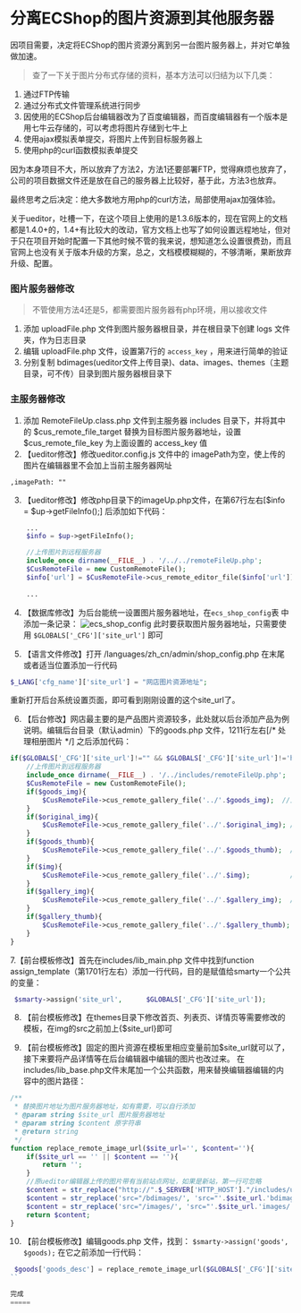 # 分离ECShop的图片资源到其他服务器

因项目需要，决定将ECShop的图片资源分离到另一台图片服务器上，并对它单独做加速。

> 查了一下关于图片分布式存储的资料，基本方法可以归结为以下几类：

1. 通过FTP传输
2. 通过分布式文件管理系统进行同步
3. 因使用的ECShop后台编辑器改为了百度编辑器，而百度编辑器有一个版本是用七牛云存储的，可以考虑将图片存储到七牛上
4. 使用ajax模拟表单提交，将图片上传到目标服务器上
5. 使用php的curl函数模拟表单提交

因为本身项目不大，所以放弃了方法2，方法1还要部署FTP，觉得麻烦也放弃了，公司的项目数据文件还是放在自己的服务器上比较好，基于此，方法3也放弃。

最终思考之后决定：绝大多数地方用php的curl方法，局部使用ajax加强体验。

关于ueditor，吐槽一下，在这个项目上使用的是1.3.6版本的，现在官网上的文档都是1.4.0+的，1.4+有比较大的改动，官方文档上也写了如何设置远程地址，但对于只在项目开始时配置一下其他时候不管的我来说，想知道怎么设置很费劲，而且官网上也没有关于版本升级的方案，总之，文档模模糊糊的，不够清晰，果断放弃升级、配置。

### 图片服务器修改

> 不管使用方法4还是5，都需要图片服务器有php环境，用以接收文件

1. 添加 uploadFile.php 文件到图片服务器根目录，并在根目录下创建 logs 文件夹，作为日志目录
2. 编辑 uploadFile.php 文件，设置第7行的 `access_key` ，用来进行简单的验证
3. 分别复制 bdimages(ueditor文件上传目录)、data、images、themes（主题目录，可不传）目录到图片服务器根目录下
 
### 主服务器修改

1. 添加 RemoteFileUp.class.php 文件到主服务器 includes 目录下，并将其中的 $cus_remote_file_target 替换为目标图片服务器地址，设置 $cus_remote_file_key 为上面设置的 access_key 值
2. 【ueditor修改】修改ueditor.config.js 文件中的 imagePath为空，使上传的图片在编辑器里不会加上当前主服务器网址

`,imagePath: ""` 

3. 【ueditor修改】修改php目录下的imageUp.php文件，在第67行左右[$info = $up->getFileInfo();] 后添加如下代码：
 
```php
    ...
    $info = $up->getFileInfo();

    //上传图片到远程服务器
    include_once dirname(__FILE__) . '/../../remoteFileUp.php';
    $CusRemoteFile = new CustomRemoteFile();
    $info['url'] = $CusRemoteFile->cus_remote_editor_file($info['url']);
    
    ...
```

4. 【数据库修改】为后台能统一设置图片服务器地址，在`ecs_shop_config`表 中添加一条记录：
![ecs_shop_config](https://dn-shimo-image.qbox.me/kCLL9RAPweQB0xkL.png!thumbnail "ecs_shop_config")
此时要获取图片服务器地址，只需要使用 `$GLOBALS['_CFG']['site_url']` 即可

5. 【语言文件修改】打开 /languages/zh_cn/admin/shop_config.php 在末尾或者适当位置添加一行代码
```php
$_LANG['cfg_name']['site_url'] = "网店图片资源地址";
```
重新打开后台系统设置页面，即可看到刚刚设置的这个site_url了。

6. 【后台修改】网店最主要的是产品图片资源较多，此处就以后台添加产品为例说明。编辑后台目录（默认admin）下的goods.php 文件，1211行左右[/* 处理相册图片 */] 之后添加代码：

```php
if($GLOBALS['_CFG']['site_url']!="" && $GLOBALS['_CFG']['site_url']!='http://'.$_SERVER['HTTP_HOST'].'/'){
    //上传图片到远程服务器
    include_once dirname(__FILE__) . '/../includes/remoteFileUp.php';
    $CusRemoteFile = new CustomRemoteFile();
    if($goods_img){
        $CusRemoteFile->cus_remote_gallery_file('../'.$goods_img);  //上传商品图
    }
    if($original_img){
        $CusRemoteFile->cus_remote_gallery_file('../'.$original_img); //上传商品原图
    }
    if($goods_thumb){
        $CusRemoteFile->cus_remote_gallery_file('../'.$goods_thumb);  //上传商品缩略图
    }
    if($img){
        $CusRemoteFile->cus_remote_gallery_file('../'.$img);          //上传商品相册图
    }
    if($gallery_img){
        $CusRemoteFile->cus_remote_gallery_file('../'.$gallery_img);  //上传商品相册图
    }
    if($gallery_thumb){
        $CusRemoteFile->cus_remote_gallery_file('../'.$gallery_thumb); //上传商品相册缩略图
    }
}
```
7.【前台模板修改】首先在includes/lib_main.php 文件中找到function assign_template（第1701行左右）添加一行代码，目的是赋值给smarty一个公共的变量：
```php
 $smarty->assign('site_url',      $GLOBALS['_CFG']['site_url']);
```
8. 【前台模板修改】在themes目录下修改首页、列表页、详情页等需要修改的模板，在img的src之前加上{$site_url}即可

9. 【前台模板修改】固定的图片资源在模板里相应变量前加$site_url就可以了，接下来要将产品详情等在后台编辑器中编辑的图片也改过来。
在includes/lib_base.php文件末尾加一个公共函数，用来替换编辑器编辑的内容中的图片路径：
```php
/**
 * 替换图片地址为图片服务器地址，如有需要，可以自行添加
 * @param string $site_url 图片服务器地址
 * @param string $content 原字符串
 * @return string
 */
function replace_remote_image_url($site_url='', $content=''){
    if($site_url == '' || $content == ''){
        return '';
    }
    //原ueditor编辑器上传的图片带有当前站点网址，如果是新站，第一行可忽略
    $content = str_replace("http://".$_SERVER['HTTP_HOST']."/includes/ueditor/php/../../../", '/', $content);
    $content = str_replace('src="/bdimages/', 'src="'.$site_url.'bdimages/', $content);
    $content = str_replace('src="/images/', 'src="'.$site_url.'images/', $content);
    return $content;
}
```
10. 【前台模板修改】编辑goods.php 文件，找到：
`$smarty->assign('goods',              $goods);`
在它之前添加一行代码：
```php
 $goods['goods_desc'] = replace_remote_image_url($GLOBALS['_CFG']['site_url'], $goods['goods_desc']);
``

完成
=====
